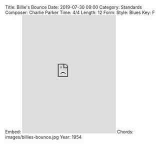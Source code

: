 Title: Billie's Bounce
Date: 2019-07-30 09:00
Category: Standards
Composer: Charlie Parker
Time: 4/4
Length: 12
Form:
Style: Blues
Key: F
Embed: <iframe src="https://open.spotify.com/embed/user/thatdavidmiller/playlist/3SOnuVwzb9VHPZWYJcztJD" width="300" height="380" frameborder="0" allowtransparency="true" allow="encrypted-media"></iframe>
Chords: images/billies-bounce.jpg
Year: 1954
